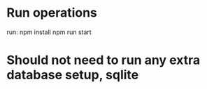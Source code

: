 # Run operations

run: npm install npm run start

# Should not need to run any extra database setup, sqlite
